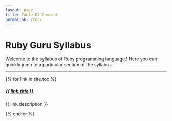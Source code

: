 ```yaml
---
layout: page
title: Table Of Content
permalink: /toc/
---
```


# Ruby Guru Syllabus

Welcome to the syllabus of Ruby programming language.! Here you can quickly jump to a
particular section of the syllabus.

<div class="section-index">
    <hr class="panel-line">
    {% for link in site.toc  %}
    <div class="entry">
      <h5>
        <a href="{{ link.url | remove: 'index' | prepend: site.baseurl }}">{{ link.title }}</a>
      </h5>
      <p>{{ link.description }}</p>
    </div>
    {% endfor %}
</div>

